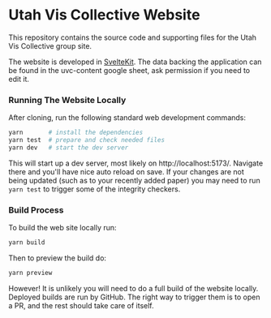 # Utah Vis Collective Website

This repository contains the source code and supporting files for the Utah Vis Collective group site.

The website is developed in [SvelteKit](https://kit.svelte.dev/). The data backing the application can be found in the uvc-content google sheet, ask permission if you need to edit it.

### Running The Website Locally

After cloning, run the following standard web development commands:

```sh
yarn       # install the dependencies
yarn test  # prepare and check needed files
yarn dev   # start the dev server
```

This will start up a dev server, most likely on http://localhost:5173/. Navigate there and you'll have nice auto reload on save. If your changes are not being updated (such as to your recently added paper) you may need to run `yarn test` to trigger some of the integrity checkers.

### Build Process

To build the web site locally run:

```sh
yarn build
```

Then to preview the build do:

```sh
yarn preview
```

However! It is unlikely you will need to do a full build of the website locally. Deployed builds are run by GitHub. The right way to trigger them is to open a PR, and the rest should take care of itself.
